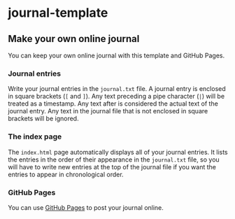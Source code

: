 # journal-template
## Make your own online journal

You can keep your own online journal with this template and GitHub Pages.

### Journal entries
Write your journal entries in the ```journal.txt``` file. A journal entry is enclosed in square brackets (```[``` and ```]```).
Any text preceding a pipe character (```|```) will be treated as a timestamp. Any text after is considered the actual text of the journal entry.
Any text in the journal file that is not enclosed in square brackets will be ignored.

### The index page
The ```index.html``` page automatically displays all of your journal entries.
It lists the entries in the order of their appearance in the ```journal.txt``` file, so you will have to write new entries at the top of the journal file if you want the entries to appear in chronological order.

### GitHub Pages
You can use [GitHub Pages](https://docs.github.com/en/pages/getting-started-with-github-pages) to post your journal online.